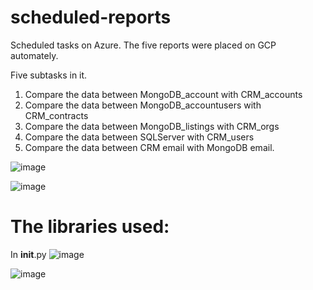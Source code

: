 # scheduled-reports
Scheduled tasks on Azure. The five reports were placed on GCP automately. 

Five subtasks in it.    
1. Compare the data between MongoDB_account with CRM_accounts
2. Compare the data between MongoDB_accountusers with CRM_contracts
3. Compare the data between MongoDB_listings with CRM_orgs
4. Compare the data between SQLServer with CRM_users
5. Compare the data between CRM email with MongoDB email.



![image](https://user-images.githubusercontent.com/75282285/184558838-04f7ac5f-0f40-4930-a9e9-7b1f1b8fc65a.png)



![image](https://user-images.githubusercontent.com/75282285/184558852-d041f219-a69d-4096-8c85-b69b7cfc4a62.png)

# The libraries used:
In __init__.py
![image](https://user-images.githubusercontent.com/75282285/198831449-dfc832af-78fe-48b2-bcfb-c4478aefa424.png)

![image](https://user-images.githubusercontent.com/75282285/198831485-e8922c74-10e9-462b-8b3e-af113fb94fbd.png)
